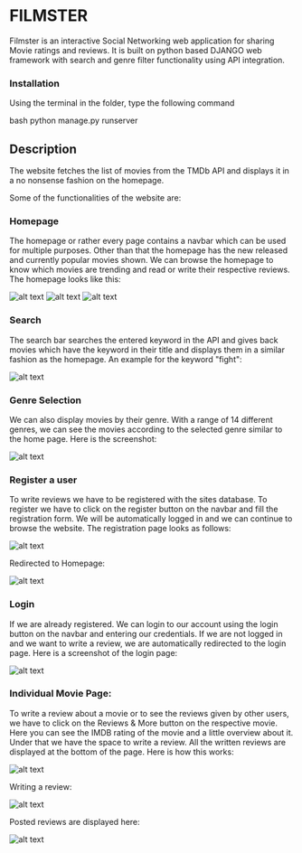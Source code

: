# FILMSTER

Filmster is an interactive Social Networking web application for sharing Movie ratings and reviews.
It is built on python based DJANGO web framework with search and genre filter functionality using API integration.

### Installation

Using the terminal in the folder, type the following command

bash
python manage.py runserver


## Description

The website fetches the list of movies from the TMDb API and displays it in a no nonsense fashion on the homepage.

Some of the functionalities of the website are:

### Homepage
The homepage or rather every page contains a navbar which can be used for multiple purposes. Other than that the homepage has the new released and currently popular movies shown. We can browse the homepage to know which movies are trending and read or write their respective reviews. The homepage looks like this:

![alt text](https://github.com/kartik31002/FILMSTER-Movie-Review-Website/blob/main/Screenshots/2022-08-07.png?raw=true)
![alt text](https://github.com/kartik31002/FILMSTER-Movie-Review-Website/blob/main/Screenshots/2022-08-07%20(11).png?raw=true)
![alt text](https://github.com/kartik31002/FILMSTER-Movie-Review-Website/blob/main/Screenshots/2022-08-07%20(12).png?raw=true)
### Search
The search bar searches the entered keyword in the API and gives back movies which have the keyword in their title and displays them in a similar fashion as the homepage. An example for the keyword "fight":

![alt text](https://github.com/kartik31002/FILMSTER-Movie-Review-Website/blob/main/Screenshots/2022-08-07%20(14).png?raw=true)
### Genre Selection
We can also display movies by their genre. With a range of 14 different genres, we can see the movies according to the selected genre similar to the home page. Here is the screenshot:

![alt text](https://github.com/kartik31002/FILMSTER-Movie-Review-Website/blob/main/Screenshots/2022-08-07%20(4).png?raw=true)
### Register a user
To write reviews we have to be registered with the sites database. To register we have to click on the register button on the navbar and fill the registration form. We will be automatically logged in and we can continue to browse the website. The registration page looks as follows:

![alt text](https://github.com/kartik31002/FILMSTER-Movie-Review-Website/blob/main/Screenshots/2022-08-07%20(5).png?raw=true)

Redirected to Homepage:

![alt text](https://github.com/kartik31002/FILMSTER-Movie-Review-Website/blob/main/Screenshots/2022-08-07%20(6).png?raw=true)
### Login
If we are already registered. We can login to our account using the login button on the navbar and entering our credentials. If we are not logged in and we want to write a review, we are automatically redirected to the login page. Here is a screenshot of the login page:

![alt text](https://github.com/kartik31002/FILMSTER-Movie-Review-Website/blob/main/Screenshots/2022-08-07%20(13).png?raw=true)
### Individual Movie Page:
To write a review about a movie or to see the reviews given by other users, we have to click on the Reviews & More button on the respective movie. Here you can see the IMDB rating of the movie and a little overview about it. Under that we have the space to write a review. All the written reviews are displayed at the bottom of the page. Here is how this works:

![alt text](https://github.com/kartik31002/FILMSTER-Movie-Review-Website/blob/main/Screenshots/2022-08-07%20(7).png?raw=true)

Writing a review:

![alt text](https://github.com/kartik31002/FILMSTER-Movie-Review-Website/blob/main/Screenshots/2022-08-07%20(9).png?raw=true)

Posted reviews are displayed here:

![alt text](https://github.com/kartik31002/FILMSTER-Movie-Review-Website/blob/main/Screenshots/2022-08-07%20(10).png?raw=true)

